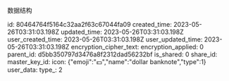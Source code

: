 数据结构

id: 80464764f5164c32aa2f63c67044fa09
created_time: 2023-05-26T03:31:03.198Z
updated_time: 2023-05-26T03:31:03.198Z
user_created_time: 2023-05-26T03:31:03.198Z
user_updated_time: 2023-05-26T03:31:03.198Z
encryption_cipher_text: 
encryption_applied: 0
parent_id: d5bb350797d3476a8f2312dad56232bf
is_shared: 0
share_id: 
master_key_id: 
icon: {"emoji":"💵","name":"dollar banknote","type":1}
user_data: 
type_: 2
